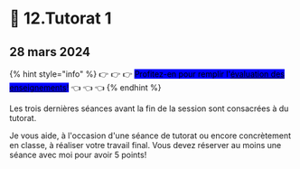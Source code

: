 # 💠 12.Tutorat 1

## 28 mars 2024

{% hint style="info" %}
👉 👉 👉 <mark style="background-color:blue;">Profitez-en pour remplir l'</mark>[<mark style="background-color:blue;">évaluation des enseignements</mark>](https://evaluation.uqam.ca)<mark style="background-color:blue;">!</mark> 👈 👈 👈&#x20;
{% endhint %}

Les trois dernières séances avant la fin de la session sont consacrées à du tutorat.

Je vous aide, à l'occasion d'une séance de tutorat ou encore concrètement en classe, à réaliser votre travail final. Vous devez réserver au moins une séance avec moi pour avoir 5 points!
